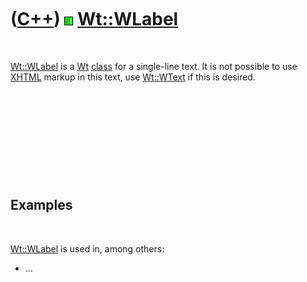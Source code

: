 



 

 

 

 

 

([C++](Cpp.md)) ![Wt](PicWt.png) [Wt::WLabel](CppWLabel.md)
=============================================================

 

[Wt::WLabel](CppWLabel.md) is a [Wt](CppWt.md) [class](CppClass.md)
for a single-line text. It is not possible to use [XHTML](CppXhtml.md)
markup in this text, use [Wt::WText](CppWText.md) if this is desired.

 

 

 

 

 

Examples
--------

 

[Wt::WLabel](CppWLabel.md) is used in, among others:

-   ...

 

 

 

 

 





 



